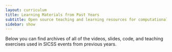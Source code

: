 ```yaml
---
layout: curriculum
title: Learning Materials from Past Years
subtitle: Open source teaching and learning resources for computational social science.
sidebar: show
---
```


Below you can find archives of all of the videos, slides, code, and teaching exercises used in SICSS events from previous years.
